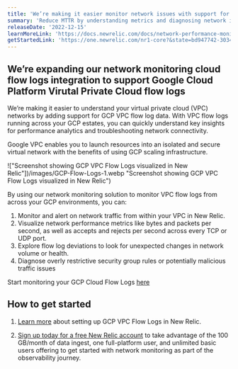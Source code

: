 ```yaml
---
title: 'We’re making it easier monitor network issues with support for GCP VPC Flow Logs'
summary: 'Reduce MTTR by understanding metrics and diagnosing network issues faster'
releaseDate: '2022-12-15'
learnMoreLink: 'https://docs.newrelic.com/docs/network-performance-monitoring/setup-performance-monitoring/cloud-flow-logs/gcp-vpc-flow-log-monitoring/'
getStartedLink: 'https://one.newrelic.com/nr1-core?&state=bd947742-3034-63b7-7196-8baaf36dd8d9'
---
```


## We’re expanding our network monitoring cloud flow logs integration to support Google Cloud Platform Virutal Private Cloud flow logs

We’re making it easier to understand your virtual private cloud (VPC) networks by adding support for GCP VPC flow log data. With VPC flow logs running across your GCP estates, you can quickly understand key insights for performance analytics and troubleshooting network connectivity.

Google VPC enables you to launch resources into an isolated and secure virtual network with the benefits of using GCP scaling infrastructure.

!["Screenshot showing GCP VPC Flow Logs visualized in New Relic"])/images/GCP-Flow-Logs-1.webp "Screenshot showing GCP VPC Flow Logs visualized in New Relic")

By using our network monitoring solution to monitor VPC flow logs from across your GCP environments, you can:

1. Monitor and alert on network traffic from within your VPC in New Relic.
2. Visualize network performance metrics like bytes and packets per second, as well as accepts and rejects per second across every TCP or UDP port.
3. Explore flow log deviations to look for unexpected changes in network volume or health.
4. Diagnose overly restrictive security group rules or potentially malicious traffic issues

Start monitoring your GCP Cloud Flow Logs [here](https://one.newrelic.com/marketplace?account=1606862&state=5d7bff4d-3d87-db8c-0e34-3aaf1094ee7e)

## How to get started

1. [Learn more](https://docs.newrelic.com/docs/network-performance-monitoring/setup-performance-monitoring/cloud-flow-logs/gcp-vpc-flow-log-monitoring/) about setting up GCP VPC Flow Logs in New Relic.

2. [Sign up today for a free New Relic account](https://newrelic.com/signup) to take advantage of the 100 GB/month of data ingest, one full-platform user, and unlimited basic users offering to get started with network monitoring as part of the observability journey.
